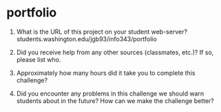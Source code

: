 # portfolio
1. What is the URL of this project on your student web-server?<br>
  students.washington.edu/jgb93/info343/portfolio

2. Did you receive help from any other sources (classmates, etc.)? If so, please list who.

3. Approximately how many hours did it take you to complete this challenge?

4. Did you encounter any problems in this challenge we should warn students about in the future? How can we make the challenge better?

